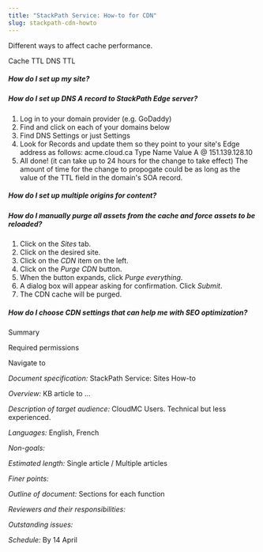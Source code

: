 ```yaml
---
title: "StackPath Service: How-to for CDN"
slug: stackpath-cdn-howto
---
```


Different ways to affect cache performance.

Cache TTL
DNS TTL

##### How do I set up my site?

##### How do I set up DNS A record to StackPath Edge server?
1. Log in to your domain provider (e.g. GoDaddy)
1. Find and click on each of your domains below
1. Find DNS Settings or just Settings
1. Look for Records and update them so they point to your site's Edge address as follows: acme.cloud.ca
Type	Name	Value
A	@	151.139.128.10
1. All done! (it can take up to 24 hours for the change to take effect)  The amount of time for the change to propogate could be as long as the value of the TTL field in the domain's SOA record.

##### How do I set up multiple origins for content?

##### How do I manually purge all assets from the cache and force assets to be reloaded?
1. Click on the *Sites* tab.
1. Click on the desired site.
1. Click on the *CDN* item on the left.
1. Click on the *Purge CDN* button.
1. When the button expands, click *Purge everything*.
1. A dialog box will appear asking for confirmation.  Click *Submit*.
1. The CDN cache will be purged.

##### How do I choose CDN settings that can help me with SEO optimization?

Summary

Required permissions

Navigate to

*Document specification:* StackPath Service: Sites How-to

*Overview:* KB article to ...

*Description of target audience:* CloudMC Users.  Technical but less experienced.

*Languages:* English, French

*Non-goals:*

*Estimated length:* Single article / Multiple articles

*Finer points:*

*Outline of document:* Sections for each function

*Reviewers and their responsibilities:*

*Outstanding issues:*

*Schedule:* By 14 April
